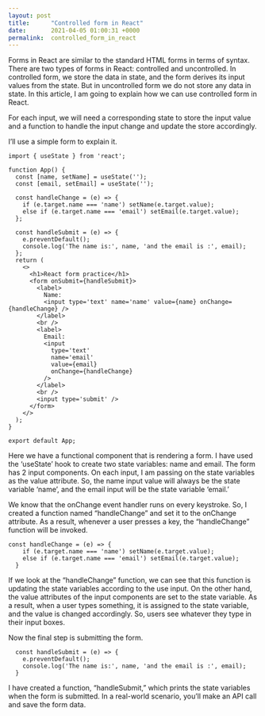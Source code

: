 ```yaml
---
layout: post
title:      "Controlled form in React"
date:       2021-04-05 01:00:31 +0000
permalink:  controlled_form_in_react
---
```



Forms in React are similar to the standard HTML forms in terms of syntax. There are two types of forms in React:  controlled and uncontrolled. In controlled form, we store the data in state, and the form derives its input values from the state. But in uncontrolled form we do not store any data in state. In this article, I am going to explain how we can use controlled form in React.

For each input, we will need a corresponding state to store the input value and a function to handle the input change and update the store accordingly.

I’ll use a simple form to explain it.

```
import { useState } from 'react';

function App() {
  const [name, setName] = useState('');
  const [email, setEmail] = useState('');

  const handleChange = (e) => {
    if (e.target.name === 'name') setName(e.target.value);
    else if (e.target.name === 'email') setEmail(e.target.value);
  };

  const handleSubmit = (e) => {
    e.preventDefault();
    console.log('The name is:', name, 'and the email is :', email);
  };
  return (
    <>
      <h1>React form practice</h1>
      <form onSubmit={handleSubmit}>
        <label>
          Name:
          <input type='text' name='name' value={name} onChange={handleChange} />
        </label>
        <br />
        <label>
          Email:
          <input
            type='text'
            name='email'
            value={email}
            onChange={handleChange}
          />
        </label>
        <br />
        <input type='submit' />
      </form>
    </>
  );
}

export default App;
```

Here we have a functional component that is rendering a form. I have used the ‘useState’ hook to create two state variables: name and email. 
The form has 2 input components. On each input, I am passing on the state variables as the value attribute. So, the name input value will always be the state variable ‘name’, and the email input will be the state variable ‘email.’

We know that the onChange event handler runs on every keystroke. So, I created a function named “handleChange” and set it to the onChange attribute. As a result, whenever a user presses a key, the “handleChange” function will be invoked.

```
const handleChange = (e) => {
    if (e.target.name === 'name') setName(e.target.value);
    else if (e.target.name === 'email') setEmail(e.target.value);
  }
```

If we look at the “handleChange” function, we can see that this function is updating the state variables according to the use input. On the other hand, the value attributes of the input components are set to the state variable. As a result, when a user types something, it is assigned to the state variable, and the value is changed accordingly. So, users see whatever they type in their input boxes.

Now the final step is submitting the form. 

```
  const handleSubmit = (e) => {
    e.preventDefault();
    console.log('The name is:', name, 'and the email is :', email);
  }
```

I have created a function, “handleSubmit,” which prints the state variables when the form is submitted. In a real-world scenario, you’ll make an API call and save the form data.

